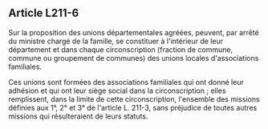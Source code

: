 ## Article L211-6

Sur la proposition des unions départementales agréées, peuvent, par arrêté du ministre chargé de la famille,
se constituer à l'intérieur de leur département et dans chaque circonscription (fraction de commune,
commune ou groupement de communes) des unions locales d'associations familiales.


Ces unions sont formées des associations familiales qui ont donné leur adhésion et qui ont leur siège social
dans la circonscription ; elles remplissent, dans la limite de cette circonscription, l'ensemble des missions
définies aux 1°, 2° et 3° de l'article L. 211-3, sans préjudice de toutes autres missions qui résulteraient de
leurs statuts.

